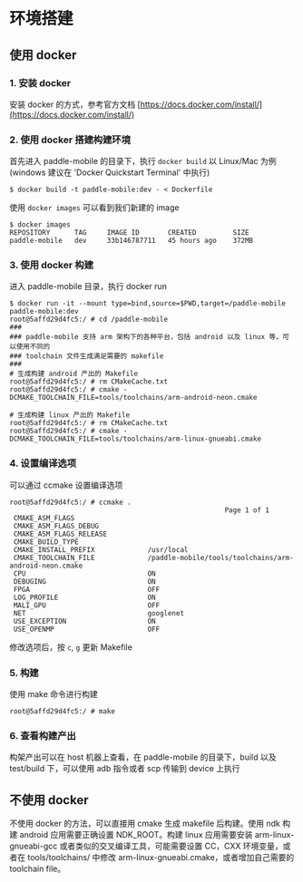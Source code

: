 # 环境搭建
## 使用 docker
### 1. 安装 docker
安装 docker 的方式，参考官方文档 [https://docs.docker.com/install/](https://docs.docker.com/install/)
### 2. 使用 docker 搭建构建环境
首先进入 paddle-mobile 的目录下，执行 `docker build`
以 Linux/Mac 为例 (windows 建议在 'Docker Quickstart Terminal' 中执行)
```
$ docker build -t paddle-mobile:dev - < Dockerfile
```
使用 `docker images` 可以看到我们新建的 image
```
$ docker images
REPOSITORY      TAG     IMAGE ID       CREATED         SIZE
paddle-mobile   dev     33b146787711   45 hours ago    372MB
```
### 3. 使用 docker 构建
进入 paddle-mobile 目录，执行 docker run
```
$ docker run -it --mount type=bind,source=$PWD,target=/paddle-mobile paddle-mobile:dev
root@5affd29d4fc5:/ # cd /paddle-mobile
###
### paddle-mobile 支持 arm 架构下的各种平台，包括 android 以及 linux 等，可以使用不同的
### toolchain 文件生成满足需要的 makefile
###
# 生成构建 android 产出的 Makefile
root@5affd29d4fc5:/ # rm CMakeCache.txt
root@5affd29d4fc5:/ # cmake -DCMAKE_TOOLCHAIN_FILE=tools/toolchains/arm-android-neon.cmake

# 生成构建 linux 产出的 Makefile
root@5affd29d4fc5:/ # rm CMakeCache.txt
root@5affd29d4fc5:/ # cmake -DCMAKE_TOOLCHAIN_FILE=tools/toolchains/arm-linux-gnueabi.cmake
```
### 4. 设置编译选项
可以通过 ccmake 设置编译选项
```
root@5affd29d4fc5:/ # ccmake .
                                                     Page 1 of 1
 CMAKE_ASM_FLAGS
 CMAKE_ASM_FLAGS_DEBUG
 CMAKE_ASM_FLAGS_RELEASE
 CMAKE_BUILD_TYPE
 CMAKE_INSTALL_PREFIX             /usr/local
 CMAKE_TOOLCHAIN_FILE             /paddle-mobile/tools/toolchains/arm-android-neon.cmake
 CPU                              ON
 DEBUGING                         ON
 FPGA                             OFF
 LOG_PROFILE                      ON
 MALI_GPU                         OFF
 NET                              googlenet
 USE_EXCEPTION                    ON
 USE_OPENMP                       OFF
```
修改选项后，按 `c`, `g` 更新 Makefile
### 5. 构建
使用 make 命令进行构建
```
root@5affd29d4fc5:/ # make
```
### 6. 查看构建产出
构架产出可以在 host 机器上查看，在 paddle-mobile 的目录下，build 以及 test/build 下，可以使用 adb 指令或者 scp 传输到 device 上执行

## 不使用 docker
不使用 docker 的方法，可以直接用 cmake 生成 makefile 后构建。使用 ndk 构建 android 应用需要正确设置 NDK_ROOT。构建 linux 应用需要安装 arm-linux-gnueabi-gcc 或者类似的交叉编译工具，可能需要设置 CC，CXX 环境变量，或者在 tools/toolchains/ 中修改 arm-linux-gnueabi.cmake，或者增加自己需要的 toolchain file。
